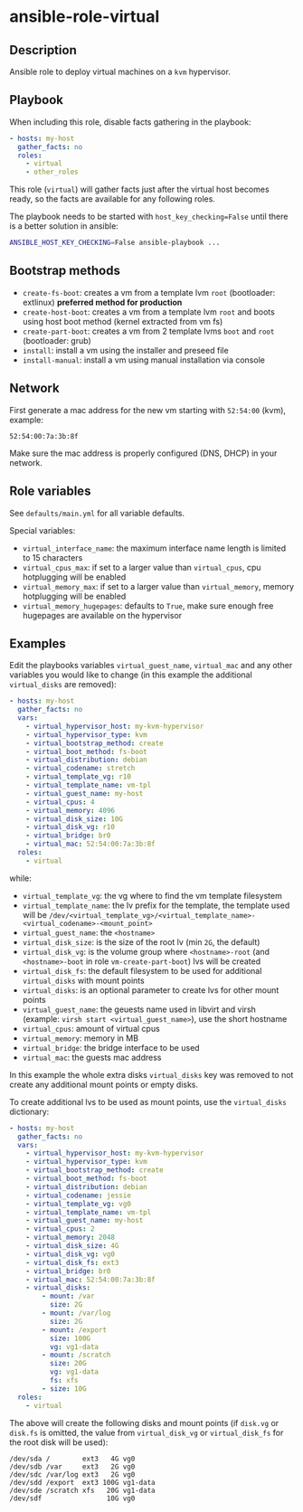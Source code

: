 ansible-role-virtual
====================

Description
-----------

Ansible role to deploy virtual machines on a `kvm` hypervisor.

Playbook
--------

When including this role, disable facts gathering in the playbook:

```yaml
- hosts: my-host
  gather_facts: no
  roles:
    - virtual
    - other_roles
```

This role (`virtual`) will gather facts just after the virtual host becomes ready, so the facts are available for any following roles.

The playbook needs to be started with `host_key_checking=False` until there is a better solution in ansible:

```sh
ANSIBLE_HOST_KEY_CHECKING=False ansible-playbook ...
```

Bootstrap methods
-----------------

- `create-fs-boot`: creates a vm from a template lvm `root` (bootloader: extlinux) **preferred method for production**
- `create-host-boot`: creates a vm from a template lvm `root` and boots using host boot method (kernel extracted from vm fs)
- `create-part-boot`: creates a vm from 2 template lvms `boot` and `root` (bootloader: grub)
- `install`: install a vm using the installer and preseed file
- `install-manual`: install a vm using manual installation via console

Network
-------

First generate a mac address for the new vm starting with `52:54:00` (kvm), example:

```
52:54:00:7a:3b:8f
```

Make sure the mac address is properly configured (DNS, DHCP) in your network.

Role variables
--------------

See `defaults/main.yml` for all variable defaults.

Special variables:

- `virtual_interface_name`: the maximum interface name length is limited to 15 characters
- `virtual_cpus_max`: if set to a larger value than `virtual_cpus`, cpu hotplugging will be enabled
- `virtual_memory_max`: if set to a larger value than `virtual_memory`, memory hotplugging will be enabled
- `virtual_memory_hugepages`: defaults to `True`, make sure enough free hugepages are available on the hypervisor

Examples
--------

Edit the playbooks variables `virtual_guest_name`, `virtual_mac` and any other variables you would like to change (in this example the additional `virtual_disks` are removed):

```yaml
- hosts: my-host
  gather_facts: no
  vars:
    - virtual_hypervisor_host: my-kvm-hypervisor
    - virtual_hypervisor_type: kvm
    - virtual_bootstrap_method: create
    - virtual_boot_method: fs-boot
    - virtual_distribution: debian
    - virtual_codename: stretch
    - virtual_template_vg: r10
    - virtual_template_name: vm-tpl
    - virtual_guest_name: my-host
    - virtual_cpus: 4
    - virtual_memory: 4096
    - virtual_disk_size: 10G
    - virtual_disk_vg: r10
    - virtual_bridge: br0
    - virtual_mac: 52:54:00:7a:3b:8f
  roles:
    - virtual
```

while:

- `virtual_template_vg`: the vg where to find the vm template filesystem
- `virtual_template_name`: the lv prefix for the template, the template used will be `/dev/<virtual_template_vg>/<virtual_template_name>-<virtual_codename>-<mount_point>`
- `virtual_guest_name`: the `<hostname>`
- `virtual_disk_size`: is the size of the root lv (min `2G`, the default)
- `virtual_disk_vg`: is the volume group where `<hostname>-root` (and `<hostname>-boot` in role `vm-create-part-boot`) lvs will be created
- `virtual_disk_fs`: the default filesystem to be used for additional `virtual_disks` with mount points
- `virtual_disks`: is an optional parameter to create lvs for other mount points
- `virtual_guest_name`: the geuests name used in libvirt and virsh (example: `virsh start <virtual_guest_name>`), use the short hostname
- `virtual_cpus`: amount of virtual cpus
- `virtual_memory`: memory in MB
- `virtual_bridge`: the bridge interface to be used
- `virtual_mac`: the guests mac address

In this example the whole extra disks `virtual_disks` key was removed to not create any additional mount points or empty disks.

To create additional lvs to be used as mount points, use the `virtual_disks` dictionary:

```yaml
- hosts: my-host
  gather_facts: no
  vars:
    - virtual_hypervisor_host: my-kvm-hypervisor
    - virtual_hypervisor_type: kvm
    - virtual_bootstrap_method: create
    - virtual_boot_method: fs-boot
    - virtual_distribution: debian
    - virtual_codename: jessie
    - virtual_template_vg: vg0
    - virtual_template_name: vm-tpl
    - virtual_guest_name: my-host
    - virtual_cpus: 2
    - virtual_memory: 2048
    - virtual_disk_size: 4G
    - virtual_disk_vg: vg0
    - virtual_disk_fs: ext3
    - virtual_bridge: br0
    - virtual_mac: 52:54:00:7a:3b:8f
    - virtual_disks:
        - mount: /var
          size: 2G
        - mount: /var/log
          size: 2G
        - mount: /export
          size: 100G
          vg: vg1-data
        - mount: /scratch
          size: 20G
          vg: vg1-data
          fs: xfs
        - size: 10G
  roles:
    - virtual
```

The above will create the following disks and mount points (if `disk.vg` or  `disk.fs` is omitted, the value from `virtual_disk_vg` or `virtual_disk_fs` for the root disk will be used):

```
/dev/sda /        ext3   4G vg0
/dev/sdb /var     ext3   2G vg0
/dev/sdc /var/log ext3   2G vg0
/dev/sdd /export  ext3 100G vg1-data
/dev/sde /scratch xfs   20G vg1-data
/dev/sdf                10G vg0
```
